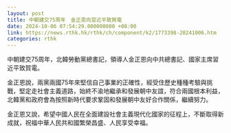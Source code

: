 ```yaml
---
layout: post
title: 中朝建交75周年　金正恩向習近平致賀電
date: 2024-10-06 07:54:29.000000000 +08:00
link: https://news.rthk.hk/rthk/ch/component/k2/1773398-20241006.htm
categories: rthk
---
```


中朝建交75周年，北韓勞動黨總書記，領導人金正恩向中共總書記、國家主席習近平致賀電。

金正恩說，兩黨兩國75年來堅信自己事業的正確性，經受住歷史種種考驗與挑戰，堅定走社會主義道路，始終不渝地繼承和發展朝中友誼，符合兩國根本利益，北韓黨和政府會為按照新時代要求鞏固和發展朝中友好合作關係，繼續努力。

金正恩又說，希望中國人民在全面建設社會主義現代化國家的征程上，不斷取得新成就，祝福中華人民共和國繁榮昌盛、人民享受幸福。
